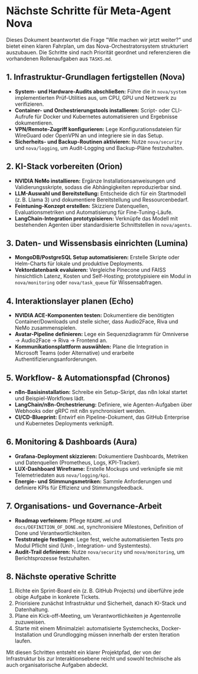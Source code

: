 # Nächste Schritte für Meta-Agent Nova

Dieses Dokument beantwortet die Frage "Wie machen wir jetzt weiter?" und bietet einen klaren Fahrplan, um das Nova-Orchestratorsystem strukturiert auszubauen. Die Schritte sind nach Priorität geordnet und referenzieren die vorhandenen Rollenaufgaben aus `TASKS.md`.

## 1. Infrastruktur-Grundlagen fertigstellen (Nova)
- **System- und Hardware-Audits abschließen:** Führe die in `nova/system` implementierten Prüf-Utilities aus, um CPU, GPU und Netzwerk zu verifizieren.
- **Container- und Orchestrierungstools installieren:** Script- oder CLI-Aufrufe für Docker und Kubernetes automatisieren und Ergebnisse dokumentieren.
- **VPN/Remote-Zugriff konfigurieren:** Lege Konfigurationsdateien für WireGuard oder OpenVPN an und integriere sie in das Setup.
- **Sicherheits- und Backup-Routinen aktivieren:** Nutze `nova/security` und `nova/logging`, um Audit-Logging und Backup-Pläne festzuhalten.

## 2. KI-Stack vorbereiten (Orion)
- **NVIDIA NeMo installieren:** Ergänze Installationsanweisungen und Validierungsskripte, sodass die Abhängigkeiten reproduzierbar sind.
- **LLM-Auswahl und Bereitstellung:** Entscheide dich für ein Startmodell (z. B. Llama 3) und dokumentiere Bereitstellung und Ressourcenbedarf.
- **Feintuning-Konzept erstellen:** Skizziere Datenquellen, Evaluationsmetriken und Automatisierung für Fine-Tuning-Läufe.
- **LangChain-Integration prototypisieren:** Verknüpfe das Modell mit bestehenden Agenten über standardisierte Schnittstellen in `nova/agents`.

## 3. Daten- und Wissensbasis einrichten (Lumina)
- **MongoDB/PostgreSQL Setup automatisieren:** Erstelle Skripte oder Helm-Charts für lokale und produktive Deployments.
- **Vektordatenbank evaluieren:** Vergleiche Pinecone und FAISS hinsichtlich Latenz, Kosten und Self-Hosting; prototypisiere ein Modul in `nova/monitoring` oder `nova/task_queue` für Wissensabfragen.

## 4. Interaktionslayer planen (Echo)
- **NVIDIA ACE-Komponenten testen:** Dokumentiere die benötigten Container/Downloads und stelle sicher, dass Audio2Face, Riva und NeMo zusammenspielen.
- **Avatar-Pipeline definieren:** Lege ein Sequenzdiagramm für Omniverse → Audio2Face → Riva → Frontend an.
- **Kommunikationsplattform auswählen:** Plane die Integration in Microsoft Teams (oder Alternative) und erarbeite Authentifizierungsanforderungen.

## 5. Workflow- & Automationspfad (Chronos)
- **n8n-Basisinstallation:** Schreibe ein Setup-Skript, das n8n lokal startet und Beispiel-Workflows lädt.
- **LangChain/n8n-Orchestrierung:** Definiere, wie Agenten-Aufgaben über Webhooks oder gRPC mit n8n synchronisiert werden.
- **CI/CD-Blueprint:** Entwirf ein Pipeline-Dokument, das GitHub Enterprise und Kubernetes Deployments verknüpft.

## 6. Monitoring & Dashboards (Aura)
- **Grafana-Deployment skizzieren:** Dokumentiere Dashboards, Metriken und Datenquellen (Prometheus, Logs, KPI-Tracker).
- **LUX-Dashboard Wireframe:** Erstelle Mockups und verknüpfe sie mit Telemetriedaten aus `nova/logging/kpi`.
- **Energie- und Stimmungsmetriken:** Sammle Anforderungen und definiere KPIs für Effizienz und Stimmungsfeedback.

## 7. Organisations- und Governance-Arbeit
- **Roadmap verfeinern:** Pflege `README.md` und `docs/DEFINITION_OF_DONE.md`, synchronisiere Milestones, Definition of Done und Verantwortlichkeiten.
- **Teststrategie festlegen:** Lege fest, welche automatisierten Tests pro Modul Pflicht sind (Unit-, Integration- und Systemtests).
- **Audit-Trail definieren:** Nutze `nova/security` und `nova/monitoring`, um Berichtsprozesse festzuhalten.

## 8. Nächste operative Schritte
1. Richte ein Sprint-Board ein (z. B. GitHub Projects) und überführe jede obige Aufgabe in konkrete Tickets.
2. Priorisiere zunächst Infrastruktur und Sicherheit, danach KI-Stack und Datenhaltung.
3. Plane ein Kick-off-Meeting, um Verantwortlichkeiten je Agentenrolle zuzuweisen.
4. Starte mit einem Minimalziel: automatisierte Systemchecks, Docker-Installation und Grundlogging müssen innerhalb der ersten Iteration laufen.

Mit diesen Schritten entsteht ein klarer Projektpfad, der von der Infrastruktur bis zur Interaktionsebene reicht und sowohl technische als auch organisatorische Aufgaben abdeckt.
